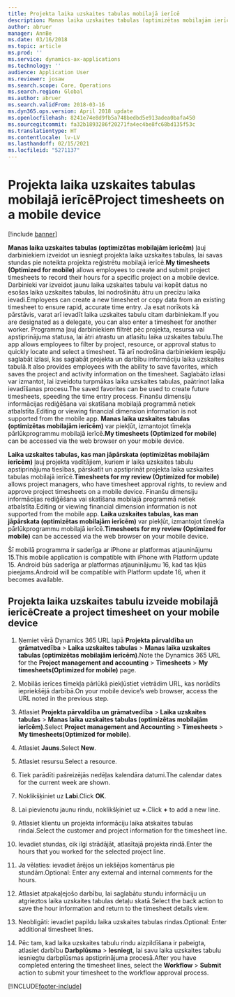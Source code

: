 ```yaml
---
title: Projekta laika uzskaites tabulas mobilajā ierīcē
description: Manas laika uzskaites tabulas (optimizētas mobilajām ierīcēm) ļauj darbiniekiem izveidot un iesniegt projekta laika uzskaites tabulas, lai savas stundas pie noteikta projekta reģistrētu mobilajā ierīcē.
author: abruer
manager: AnnBe
ms.date: 03/16/2018
ms.topic: article
ms.prod: ''
ms.service: dynamics-ax-applications
ms.technology: ''
audience: Application User
ms.reviewer: josaw
ms.search.scope: Core, Operations
ms.search.region: Global
ms.author: abruer
ms.search.validFrom: 2018-03-16
ms.dyn365.ops.version: April 2018 update
ms.openlocfilehash: 8241e74e8d9fb5a748bedbd5e913adea0bafa450
ms.sourcegitcommit: fa32b1893286f20271fa4ec4be8fc68bd135f53c
ms.translationtype: HT
ms.contentlocale: lv-LV
ms.lasthandoff: 02/15/2021
ms.locfileid: "5271137"
---
```

# <a name="project-timesheets-on-a-mobile-device"></a><span data-ttu-id="ae5cb-103">Projekta laika uzskaites tabulas mobilajā ierīcē</span><span class="sxs-lookup"><span data-stu-id="ae5cb-103">Project timesheets on a mobile device</span></span>

[!include [banner](../includes/banner.md)]

<span data-ttu-id="ae5cb-104">**Manas laika uzskaites tabulas (optimizētas mobilajām ierīcēm)** ļauj darbiniekiem izveidot un iesniegt projekta laika uzskaites tabulas, lai savas stundas pie noteikta projekta reģistrētu mobilajā ierīcē.</span><span class="sxs-lookup"><span data-stu-id="ae5cb-104">**My timesheets (Optimized for mobile)** allows employees to create and submit project timesheets to record their hours for a specific project on a mobile device.</span></span> <span data-ttu-id="ae5cb-105">Darbinieki var izveidot jaunu laika uzskaites tabulu vai kopēt datus no esošas laika uzskaites tabulas, lai nodrošinātu ātru un precīzu laika ievadi.</span><span class="sxs-lookup"><span data-stu-id="ae5cb-105">Employees can create a new timesheet or copy data from an existing timesheet to ensure rapid, accurate time entry.</span></span> <span data-ttu-id="ae5cb-106">Ja esat norīkots kā pārstāvis, varat arī ievadīt laika uzskaites tabulu citam darbiniekam.</span><span class="sxs-lookup"><span data-stu-id="ae5cb-106">If you are designated as a delegate, you can also enter a timesheet for another worker.</span></span> <span data-ttu-id="ae5cb-107">Programma ļauj darbiniekiem filtrēt pēc projekta, resursa vai apstiprinājuma statusa, lai ātri atrastu un atlasītu laika uzskaites tabulu.</span><span class="sxs-lookup"><span data-stu-id="ae5cb-107">The app allows employees to filter by project, resource, or approval status to quickly locate and select a timesheet.</span></span> <span data-ttu-id="ae5cb-108">Tā arī nodrošina darbiniekiem iespēju saglabāt izlasi, kas saglabāt projekta un darbību informāciju laika uzskaites tabulā.</span><span class="sxs-lookup"><span data-stu-id="ae5cb-108">It also provides employees with the ability to save favorites, which saves the project and activity information on the timesheet.</span></span> <span data-ttu-id="ae5cb-109">Saglabāto izlasi var izmantot, lai izveidotu turpmākas laika uzskaites tabulas, paātrinot laika ievadīšanas procesu.</span><span class="sxs-lookup"><span data-stu-id="ae5cb-109">The saved favorites can be used to create future timesheets, speeding the time entry process.</span></span> <span data-ttu-id="ae5cb-110">Finanšu dimensiju informācijas rediģēšana vai skatīšana mobilajā programmā netiek atbalstīta.</span><span class="sxs-lookup"><span data-stu-id="ae5cb-110">Editing or viewing financial dimension information is not supported from the mobile app.</span></span> <span data-ttu-id="ae5cb-111">**Manas laika uzskaites tabulas (optimizētas mobilajām ierīcēm)** var piekļūt, izmantojot tīmekļa pārlūkprogrammu mobilajā ierīcē.</span><span class="sxs-lookup"><span data-stu-id="ae5cb-111">**My timesheets (Optimized for mobile)** can be accessed via the web browser on your mobile device.</span></span>

<span data-ttu-id="ae5cb-112">**Laika uzskaites tabulas, kas man jāpārskata (optimizētas mobilajām ierīcēm)** ļauj projekta vadītājiem, kuriem ir laika uzskaites tabulu apstiprinājuma tiesības, pārskatīt un apstiprināt projekta laika uzskaites tabulas mobilajā ierīcē.</span><span class="sxs-lookup"><span data-stu-id="ae5cb-112">**Timesheets for my review (Optimized for mobile)** allows project managers, who have timesheet approval rights, to review and approve project timesheets on a mobile device.</span></span> <span data-ttu-id="ae5cb-113">Finanšu dimensiju informācijas rediģēšana vai skatīšana mobilajā programmā netiek atbalstīta.</span><span class="sxs-lookup"><span data-stu-id="ae5cb-113">Editing or viewing financial dimension information is not supported from the mobile app.</span></span> <span data-ttu-id="ae5cb-114">**Laika uzskaites tabulas, kas man jāpārskata (optimizētas mobilajām ierīcēm)** var piekļūt, izmantojot tīmekļa pārlūkprogrammu mobilajā ierīcē.</span><span class="sxs-lookup"><span data-stu-id="ae5cb-114">**Timesheets for my review (Optimized for mobile)** can be accessed via the web browser on your mobile device.</span></span>

<span data-ttu-id="ae5cb-115">Šī mobilā programma ir saderīga ar iPhone ar platformas atjauninājumu 15.</span><span class="sxs-lookup"><span data-stu-id="ae5cb-115">This mobile application is compatible with iPhone with Platform update 15.</span></span>
<span data-ttu-id="ae5cb-116">Android būs saderīga ar platformas atjauninājumu 16, kad tas kļūs pieejams.</span><span class="sxs-lookup"><span data-stu-id="ae5cb-116">Android will be compatible with Platform update 16, when it becomes available.</span></span>

## <a name="create-a-project-timesheet-on-your-mobile-device"></a><span data-ttu-id="ae5cb-117">Projekta laika uzskaites tabulu izveide mobilajā ierīcē</span><span class="sxs-lookup"><span data-stu-id="ae5cb-117">Create a project timesheet on your mobile device</span></span>

1.  <span data-ttu-id="ae5cb-118">Ņemiet vērā Dynamics 365 URL lapā **Projekta pārvaldība un grāmatvedība** \> **Laika uzskaites tabulas** \> **Manas laika uzskaites tabulas (optimizētas mobilajām ierīcēm)**.</span><span class="sxs-lookup"><span data-stu-id="ae5cb-118">Note the Dynamics 365 URL for the **Project management and accounting** \> **Timesheets** \> **My timesheets(Optimized for mobile)** page.</span></span>

2.  <span data-ttu-id="ae5cb-119">Mobilās ierīces tīmekļa pārlūkā piekļūstiet vietrādim URL, kas norādīts iepriekšējā darbībā.</span><span class="sxs-lookup"><span data-stu-id="ae5cb-119">On your mobile device’s web browser, access the URL noted in the previous step.</span></span>
 
3.  <span data-ttu-id="ae5cb-120">Atlasiet **Projekta pārvaldība un grāmatvedība** \> **Laika uzskaites tabulas** \> **Manas laika uzskaites tabulas (optimizētas mobilajām ierīcēm)**.</span><span class="sxs-lookup"><span data-stu-id="ae5cb-120">Select **Project management and Accounting** \> **Timesheets** \> **My timesheets(Optimized for mobile)**.</span></span>

4.  <span data-ttu-id="ae5cb-121">Atlasiet **Jauns**.</span><span class="sxs-lookup"><span data-stu-id="ae5cb-121">Select **New**.</span></span>

5.  <span data-ttu-id="ae5cb-122">Atlasiet resursu.</span><span class="sxs-lookup"><span data-stu-id="ae5cb-122">Select a resource.</span></span>

6.  <span data-ttu-id="ae5cb-123">Tiek parādīti pašreizējās nedēļas kalendāra datumi.</span><span class="sxs-lookup"><span data-stu-id="ae5cb-123">The calendar dates for the current week are shown.</span></span>

7.  <span data-ttu-id="ae5cb-124">Noklikšķiniet uz **Labi**.</span><span class="sxs-lookup"><span data-stu-id="ae5cb-124">Click **OK**.</span></span>

8.  <span data-ttu-id="ae5cb-125">Lai pievienotu jaunu rindu, noklikšķiniet uz **+**.</span><span class="sxs-lookup"><span data-stu-id="ae5cb-125">Click **+** to add a new line.</span></span>

9.  <span data-ttu-id="ae5cb-126">Atlasiet klientu un projekta informāciju laika atskaites tabulas rindai.</span><span class="sxs-lookup"><span data-stu-id="ae5cb-126">Select the customer and project information for the timesheet line.</span></span>

10. <span data-ttu-id="ae5cb-127">Ievadiet stundas, cik ilgi strādājāt, atlasītajā projekta rindā.</span><span class="sxs-lookup"><span data-stu-id="ae5cb-127">Enter the hours that you worked for the selected project line.</span></span>

11. <span data-ttu-id="ae5cb-128">Ja vēlaties: ievadiet ārējos un iekšējos komentārus pie stundām.</span><span class="sxs-lookup"><span data-stu-id="ae5cb-128">Optional: Enter any external and internal comments for the hours.</span></span>

12. <span data-ttu-id="ae5cb-129">Atlasiet atpakaļejošo darbību, lai saglabātu stundu informāciju un atgrieztos laika uzskaites tabulas detaļu skatā.</span><span class="sxs-lookup"><span data-stu-id="ae5cb-129">Select the back action to save the hour information and return to the timesheet details view.</span></span>

13. <span data-ttu-id="ae5cb-130">Neobligāti: ievadiet papildu laika uzskaites tabulas rindas.</span><span class="sxs-lookup"><span data-stu-id="ae5cb-130">Optional: Enter additional timesheet lines.</span></span>

14. <span data-ttu-id="ae5cb-131">Pēc tam, kad laika uzskaites tabulu rindu aizpildīšana ir pabeigta, atlasiet darbību **Darbplūsma** \> **Iesniegt**, lai savu laika uzskaites tabulu iesniegtu darbplūsmas apstiprinājuma procesā.</span><span class="sxs-lookup"><span data-stu-id="ae5cb-131">After you have completed entering the timesheet lines, select the **Workflow** \> **Submit** action to submit your timesheet to the workflow approval process.</span></span>


[!INCLUDE[footer-include](../includes/footer-banner.md)]